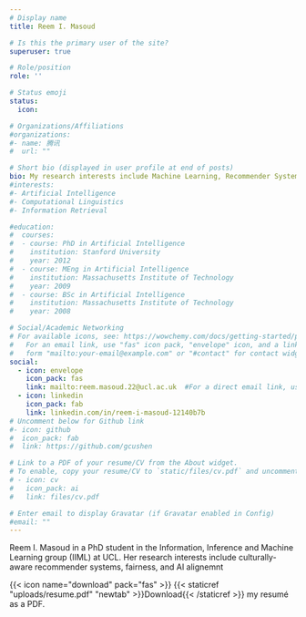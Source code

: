 ```yaml
---
# Display name
title: Reem I. Masoud

# Is this the primary user of the site?
superuser: true

# Role/position
role: ''

# Status emoji
status:
  icon:

# Organizations/Affiliations
#organizations:
#- name: 腾讯
#  url: ""

# Short bio (displayed in user profile at end of posts)
bio: My research interests include Machine Learning, Recommender Systems, Natural Language Processing and their relation to culture and social norms. 
#interests:
#- Artificial Intelligence
#- Computational Linguistics
#- Information Retrieval

#education:
#  courses:
#  - course: PhD in Artificial Intelligence
#    institution: Stanford University
#    year: 2012
#  - course: MEng in Artificial Intelligence
#    institution: Massachusetts Institute of Technology
#    year: 2009
#  - course: BSc in Artificial Intelligence
#    institution: Massachusetts Institute of Technology
#    year: 2008

# Social/Academic Networking
# For available icons, see: https://wowchemy.com/docs/getting-started/page-builder/#icons
#   For an email link, use "fas" icon pack, "envelope" icon, and a link in the
#   form "mailto:your-email@example.com" or "#contact" for contact widget.
social:
  - icon: envelope
    icon_pack: fas
    link: mailto:reem.masoud.22@ucl.ac.uk  #For a direct email link, use "mailto:test@example.org".
  - icon: linkedin
    icon_pack: fab
    link: linkedin.com/in/reem-i-masoud-12140b7b
# Uncomment below for Github link
#- icon: github
#  icon_pack: fab
#  link: https://github.com/gcushen

# Link to a PDF of your resume/CV from the About widget.
# To enable, copy your resume/CV to `static/files/cv.pdf` and uncomment the lines below.
# - icon: cv
#   icon_pack: ai
#   link: files/cv.pdf

# Enter email to display Gravatar (if Gravatar enabled in Config)
#email: ""
---
```


Reem I. Masoud in a PhD student in the Information, Inference and Machine Learning group (IIML) at UCL.  Her research interests include culturally-aware recommender systems, fairness, and AI alignemnt

{{< icon name="download" pack="fas" >}} {{< staticref "uploads/resume.pdf" "newtab" >}}Download{{< /staticref >}} my resumé as a PDF.
